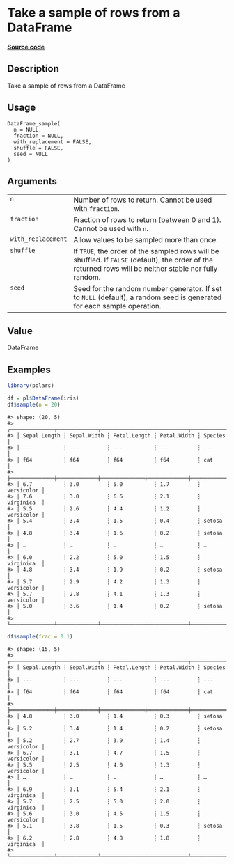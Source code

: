 

# Take a sample of rows from a DataFrame

[**Source code**](https://github.com/pola-rs/r-polars/tree/main/R/dataframe__frame.R#L1845)

## Description

Take a sample of rows from a DataFrame

## Usage

<pre><code class='language-R'>DataFrame_sample(
  n = NULL,
  fraction = NULL,
  with_replacement = FALSE,
  shuffle = FALSE,
  seed = NULL
)
</code></pre>

## Arguments

<table>
<tr>
<td style="white-space: nowrap; font-family: monospace; vertical-align: top">
<code id="DataFrame_sample_:_n">n</code>
</td>
<td>
Number of rows to return. Cannot be used with <code>fraction</code>.
</td>
</tr>
<tr>
<td style="white-space: nowrap; font-family: monospace; vertical-align: top">
<code id="DataFrame_sample_:_fraction">fraction</code>
</td>
<td>
Fraction of rows to return (between 0 and 1). Cannot be used with
<code>n</code>.
</td>
</tr>
<tr>
<td style="white-space: nowrap; font-family: monospace; vertical-align: top">
<code id="DataFrame_sample_:_with_replacement">with_replacement</code>
</td>
<td>
Allow values to be sampled more than once.
</td>
</tr>
<tr>
<td style="white-space: nowrap; font-family: monospace; vertical-align: top">
<code id="DataFrame_sample_:_shuffle">shuffle</code>
</td>
<td>
If <code>TRUE</code>, the order of the sampled rows will be shuffled. If
<code>FALSE</code> (default), the order of the returned rows will be
neither stable nor fully random.
</td>
</tr>
<tr>
<td style="white-space: nowrap; font-family: monospace; vertical-align: top">
<code id="DataFrame_sample_:_seed">seed</code>
</td>
<td>
Seed for the random number generator. If set to <code>NULL</code>
(default), a random seed is generated for each sample operation.
</td>
</tr>
</table>

## Value

DataFrame

## Examples

``` r
library(polars)

df = pl$DataFrame(iris)
df$sample(n = 20)
```

    #> shape: (20, 5)
    #> ┌──────────────┬─────────────┬──────────────┬─────────────┬────────────┐
    #> │ Sepal.Length ┆ Sepal.Width ┆ Petal.Length ┆ Petal.Width ┆ Species    │
    #> │ ---          ┆ ---         ┆ ---          ┆ ---         ┆ ---        │
    #> │ f64          ┆ f64         ┆ f64          ┆ f64         ┆ cat        │
    #> ╞══════════════╪═════════════╪══════════════╪═════════════╪════════════╡
    #> │ 6.7          ┆ 3.0         ┆ 5.0          ┆ 1.7         ┆ versicolor │
    #> │ 7.6          ┆ 3.0         ┆ 6.6          ┆ 2.1         ┆ virginica  │
    #> │ 5.5          ┆ 2.6         ┆ 4.4          ┆ 1.2         ┆ versicolor │
    #> │ 5.4          ┆ 3.4         ┆ 1.5          ┆ 0.4         ┆ setosa     │
    #> │ 4.8          ┆ 3.4         ┆ 1.6          ┆ 0.2         ┆ setosa     │
    #> │ …            ┆ …           ┆ …            ┆ …           ┆ …          │
    #> │ 6.0          ┆ 2.2         ┆ 5.0          ┆ 1.5         ┆ virginica  │
    #> │ 4.8          ┆ 3.4         ┆ 1.9          ┆ 0.2         ┆ setosa     │
    #> │ 5.7          ┆ 2.9         ┆ 4.2          ┆ 1.3         ┆ versicolor │
    #> │ 5.7          ┆ 2.8         ┆ 4.1          ┆ 1.3         ┆ versicolor │
    #> │ 5.0          ┆ 3.6         ┆ 1.4          ┆ 0.2         ┆ setosa     │
    #> └──────────────┴─────────────┴──────────────┴─────────────┴────────────┘

``` r
df$sample(frac = 0.1)
```

    #> shape: (15, 5)
    #> ┌──────────────┬─────────────┬──────────────┬─────────────┬────────────┐
    #> │ Sepal.Length ┆ Sepal.Width ┆ Petal.Length ┆ Petal.Width ┆ Species    │
    #> │ ---          ┆ ---         ┆ ---          ┆ ---         ┆ ---        │
    #> │ f64          ┆ f64         ┆ f64          ┆ f64         ┆ cat        │
    #> ╞══════════════╪═════════════╪══════════════╪═════════════╪════════════╡
    #> │ 4.8          ┆ 3.0         ┆ 1.4          ┆ 0.3         ┆ setosa     │
    #> │ 5.2          ┆ 3.4         ┆ 1.4          ┆ 0.2         ┆ setosa     │
    #> │ 5.2          ┆ 2.7         ┆ 3.9          ┆ 1.4         ┆ versicolor │
    #> │ 6.7          ┆ 3.1         ┆ 4.7          ┆ 1.5         ┆ versicolor │
    #> │ 5.5          ┆ 2.5         ┆ 4.0          ┆ 1.3         ┆ versicolor │
    #> │ …            ┆ …           ┆ …            ┆ …           ┆ …          │
    #> │ 6.9          ┆ 3.1         ┆ 5.4          ┆ 2.1         ┆ virginica  │
    #> │ 5.7          ┆ 2.5         ┆ 5.0          ┆ 2.0         ┆ virginica  │
    #> │ 5.6          ┆ 3.0         ┆ 4.5          ┆ 1.5         ┆ versicolor │
    #> │ 5.1          ┆ 3.8         ┆ 1.5          ┆ 0.3         ┆ setosa     │
    #> │ 6.2          ┆ 2.8         ┆ 4.8          ┆ 1.8         ┆ virginica  │
    #> └──────────────┴─────────────┴──────────────┴─────────────┴────────────┘
